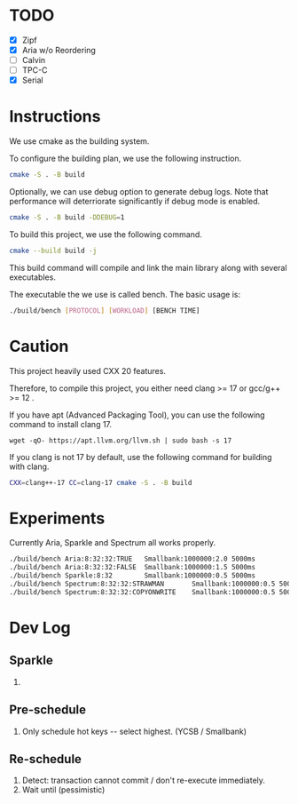 # TODO

- [x] Zipf
- [x] Aria w/o Reordering
- [ ] Calvin
- [ ] TPC-C
- [x] Serial

# Instructions

We use cmake as the building system.

To configure the building plan, we use the following instruction. 

```sh
cmake -S . -B build
```

Optionally, we can use debug option to generate debug logs. 
Note that performance will deterriorate significantly if debug mode is enabled. 

```sh
cmake -S . -B build -DDEBUG=1
```

To build this project, we use the following command. 

```sh
cmake --build build -j
```

This build command will compile and link the main library along with several executables. 

The executable the we use is called bench. The basic usage is: 

```sh
./build/bench [PROTOCOL] [WORKLOAD] [BENCH TIME]
```

# Caution

This project heavily used CXX 20 features. 

Therefore, to compile this project, you either need clang >= 17 or gcc/g++ >= 12 . 

If you have apt (Advanced Packaging Tool), you can use the following command to install clang 17. 

```
wget -qO- https://apt.llvm.org/llvm.sh | sudo bash -s 17
```

If you clang is not 17 by default, use the following command for building with clang. 

```sh
CXX=clang++-17 CC=clang-17 cmake -S . -B build
```

# Experiments

Currently Aria, Sparkle and Spectrum all works properly. 

```sh
./build/bench Aria:8:32:32:TRUE   Smallbank:1000000:2.0 5000ms
./build/bench Aria:8:32:32:FALSE  Smallbank:1000000:1.5 5000ms
./build/bench Sparkle:8:32        Smallbank:1000000:0.5 5000ms
./build/bench Spectrum:8:32:32:STRAWMAN       Smallbank:1000000:0.5 5000ms
./build/bench Spectrum:8:32:32:COPYONWRITE    Smallbank:1000000:0.5 5000ms
```

# Dev Log

## Sparkle

1. 

## Pre-schedule

1. Only schedule hot keys -- select highest. (YCSB / Smallbank)

## Re-schedule

1. Detect: transaction cannot commit / don't re-execute immediately. 
2. Wait until (pessimistic)

